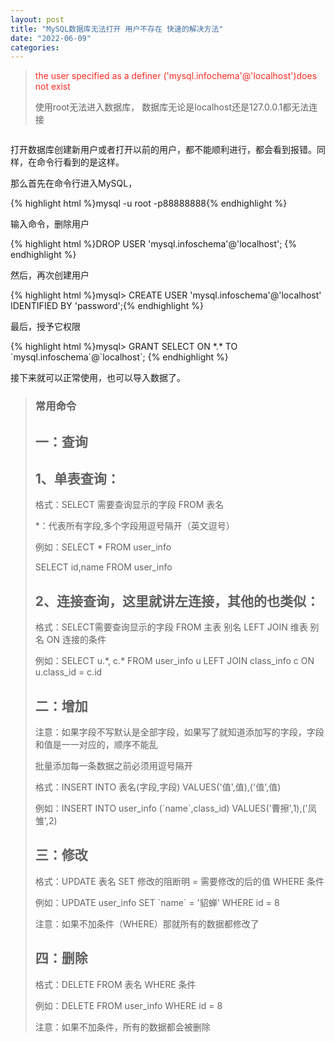 ```yaml
---
layout: post
title: "MySQL数据库无法打开 用户不存在 快速的解决方法"
date: "2022-06-09"
categories: 
---
```

<blockquote> 
<p><span style="color:#fe2c24;">the user specified as a definer ('mysql.infochema'@'localhost')does not exist</span></p> 
<p>使用root无法进入数据库， 数据库无论是localhost还是127.0.0.1都无法连接</p> 
</blockquote> 
<p><img alt="" src="https://img-blog.csdnimg.cn/e120330cb76c4b0fb767e22c7df34e18.png?x-oss-process=image/watermark,type_d3F5LXplbmhlaQ,shadow_50,text_Q1NETiBA6K645aKo44Gu5bCP6J206J22,size_20,color_FFFFFF,t_70,g_se,x_16"></p> 
<p>打开数据库创建新用户或者打开以前的用户，都不能顺利进行，都会看到报错。同样，在命令行看到的是这样。<img alt="" src="https://img-blog.csdnimg.cn/593ffb57736c481da471b8e4d707e1b5.png?x-oss-process=image/watermark,type_d3F5LXplbmhlaQ,shadow_50,text_Q1NETiBA6K645aKo44Gu5bCP6J206J22,size_20,color_FFFFFF,t_70,g_se,x_16"></p> 
<p>那么首先在命令行进入MySQL，</p> 
{% highlight html %}mysql -u root -p88888888{% endhighlight %} 
<p>输入命令，删除用户</p> 
{% highlight html %}DROP USER 'mysql.infoschema'@'localhost';
{% endhighlight %} 
<p>然后，再次创建用户</p> 
{% highlight html %}mysql&gt; CREATE USER 'mysql.infoschema'@'localhost' IDENTIFIED BY 'password';{% endhighlight %} 
<p>最后，授予它权限</p> 
{% highlight html %}mysql&gt; GRANT SELECT ON *.* TO `mysql.infoschema`@`localhost`;
{% endhighlight %} 
<p>接下来就可以正常使用，也可以导入数据了。</p> 
<blockquote> 
<h3>常用命令</h3> 
<h2>一：查询</h2> 
<h2>1、单表查询：</h2> 
<p>格式：SELECT 需要查询显示的字段 FROM 表名</p> 
<p>*：代表所有字段,多个字段用逗号隔开（英文逗号）</p> 
<p>例如：SELECT * FROM user_info     </p> 
<p>SELECT id,name FROM user_info</p> 
<h2>2、连接查询，这里就讲左连接，其他的也类似：</h2> 
<p>格式：SELECT需要查询显示的字段 FROM 主表 别名 LEFT JOIN 维表 别名 ON 连接的条件</p> 
<p>例如：SELECT u.*, c.* FROM user_info u LEFT JOIN class_info c ON u.class_id = c.id</p> 
<h2></h2> 
<h2>二：增加</h2> 
<p>注意：如果字段不写默认是全部字段，如果写了就知道添加写的字段，字段和值是一一对应的，顺序不能乱</p> 
<p>批量添加每一条数据之前必须用逗号隔开</p> 
<p>格式：INSERT INTO 表名(字段,字段) VALUES('值',值),('值',值)</p> 
<p>例如：INSERT INTO user_info (`name`,class_id) VALUES('曹擦',1),('凤雏',2)</p> 
<p></p> 
<h2>三：修改</h2> 
<p>格式：UPDATE 表名 SET 修改的阻断明 = 需要修改的后的值 WHERE 条件</p> 
<p>例如：UPDATE user_info SET `name` = '貂蝉' WHERE id = 8</p> 
<p>注意：如果不加条件（WHERE）那就所有的数据都修改了</p> 
<p></p> 
<h2>四：删除</h2> 
<p>格式：DELETE FROM 表名 WHERE 条件</p> 
<p>例如：DELETE FROM user_info WHERE id = 8</p> 
<p>注意：如果不加条件，所有的数据都会被删除</p> 
</blockquote> 
<p></p>
